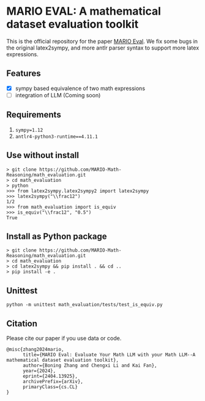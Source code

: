 # MARIO EVAL: A mathematical dataset evaluation toolkit

This is the official repository for the paper [MARIO Eval](https://arxiv.org/abs/2404.13925). We fix some bugs in the original latex2sympy, and more antlr parser syntax to support more latex expressions.

## Features
- [x] sympy based equivalence of two math expressions
- [ ] integration of LLM (Coming soon)

## Requirements
1. `sympy=1.12`
2. `antlr4-python3-runtime==4.11.1`


## Use without install
```
> git clone https://github.com/MARIO-Math-Reasoning/math_evaluation.git
> cd math_evaluation
> python
>>> from latex2sympy.latex2sympy2 import latex2sympy
>>> latex2sympy("\\frac12")
1/2
>>> from math_evaluation import is_equiv 
>>> is_equiv("\\frac12", "0.5")
True
```

## Install as Python package
```
> git clone https://github.com/MARIO-Math-Reasoning/math_evaluation.git
> cd math_evaluation
> cd latex2sympy && pip install . && cd ..
> pip install -e .
```

## Unittest
`python -m unittest math_evaluation/tests/test_is_equiv.py`

## Citation
Please cite our paper if you use data or code.
```
@misc{zhang2024mario,
      title={MARIO Eval: Evaluate Your Math LLM with your Math LLM--A mathematical dataset evaluation toolkit}, 
      author={Boning Zhang and Chengxi Li and Kai Fan},
      year={2024},
      eprint={2404.13925},
      archivePrefix={arXiv},
      primaryClass={cs.CL}
}
```
